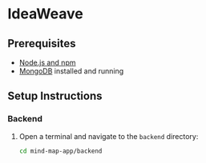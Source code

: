 # IdeaWeave


## Prerequisites

- [Node.js and npm](https://nodejs.org/)
- [MongoDB](https://www.mongodb.com/) installed and running

## Setup Instructions

### Backend

1. Open a terminal and navigate to the `backend` directory:

   ```bash
   cd mind-map-app/backend
